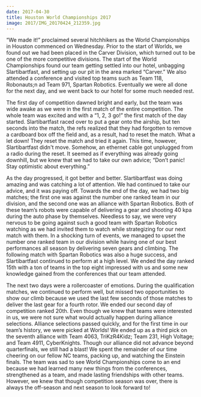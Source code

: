 ```yaml
---
date: 2017-04-30
title: Houston World Championships 2017
image: 2017/IMG_20170424_212359.jpg
---
```


“We made it!” proclaimed several hitchhikers as the World Championships in Houston commenced on Wednesday. Prior to the start of Worlds, we found out we had been placed in the Carver Division, which turned out to be one of the more competitive divisions. The start of the World Championships found our team getting settled into our hotel, unbagging Slartibartfast, and setting up our pit in the area marked “Carver.” We also attended a conference and visited top teams such as Team 118, Robonauts;n ad Team 971, Spartan Robotics. Eventually we were all done for the next day, and we went back to our hotel for some much needed rest.

The first day of competition dawned bright and early, but the team was wide awake as we were in the first match of the entire competition. The whole team was excited and with a “1, 2, 3 go!” the first match of the day started. Slartibartfast raced over to put a gear onto the airship, but ten seconds into the match, the refs realized that they had forgotten to remove a cardboard box off the field and, as a result, had to reset the match. What a let down! They reset the match and tried it again. This time, however, Slartibartfast didn't move. Somehow, an ethernet cable got unplugged from a radio during the reset. It seemed as if everything was already going downhill, but we knew that we had to take our own advice; “Don’t panic! Stay optimistic about everything.”

As the day progressed, it got better and better. Slartibartfast was doing amazing and was catching a lot of attention. We had continued to take our advice, and it was paying off. Towards the end of the day, we had two big matches; the first one was against the number one ranked team in our division, and the second one was an alliance with Spartan Robotics. Both of these team’s robots were capable of delivering a gear and shooting 40 kpa during the auto phase by themselves. Needless to say, we were very nervous to be going against such a good team with Spartan Robotics watching as we had invited them to watch while strategizing for our next match with them. In a shocking turn of events, we managed to upset the number one ranked team in our division while having one of our best performances all season by delivering seven gears and climbing. The following match with Spartan Robotics was also a huge success, and Slartibartfast continued to perform at a high level. We ended the day ranked 15th with a ton of teams in the top eight impressed with us and some new knowledge gained from the conferences that our team attended.

The next two days were a rollercoaster of emotions. During the qualification matches, we continued to perform well, but missed two opportunities to show our climb because we used the last few seconds of those matches to deliver the last gear for a fourth rotor. We ended our second day of competition ranked 20th. Even though we knew that teams were interested in us, we were not sure what would actually happen during alliance selections. Alliance selections passed quickly, and for the first time in our team’s history, we were picked at Worlds! We ended up as a third pick on the seventh alliance with Team 4063, TriKzR4Kidz; Team 231, High Voltage; and Team 4911, CyberKnights. Though our alliance did not advance beyond quarterfinals, we still had a blast! We spent the remainder of our time cheering on our fellow NC teams, packing up, and watching the Einstein finals. The team was sad to see World Championships come to an end because we had learned many new things from the conferences, strengthened as a team, and made lasting friendships with other teams. However, we knew that though competition season was over, there is always the off-season and next season to look forward to!
